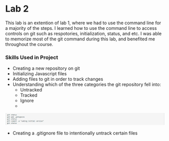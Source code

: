 # Lab 2

This lab is an extention of lab 1, where we had to use the command line for a majority of
the steps. I learned how to use the command line to access controls on git such as respotories,
initialization, status, and etc. I was able to memorize most of the git command during this lab, 
and benefited me throughout the course.

### Skills Used in Project
- Creating a new repository on git
- Initializing Javascript files
- Adding files to git in order to track changes
- Understanding which of the three categories the git repository fell into:
    - Untracked
    - Tracked
    - Ignore
    - 
![im](images/git2.png)

- Creating a .gitignore file to intentionally untrack certain files

